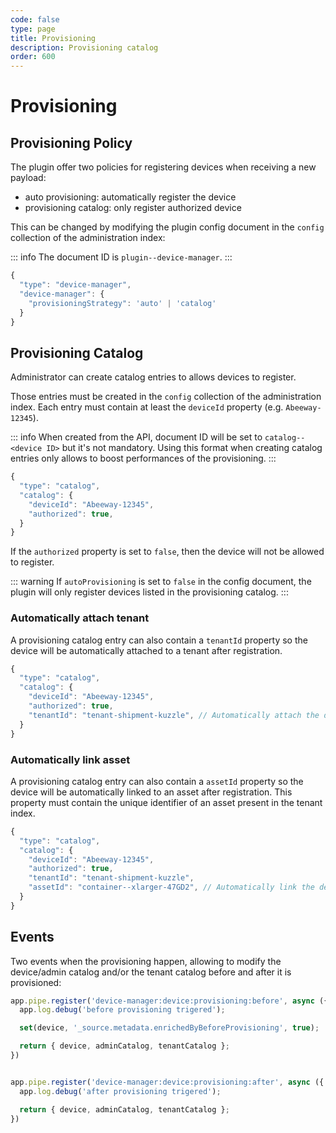 ```yaml
---
code: false
type: page
title: Provisioning
description: Provisioning catalog
order: 600
---
```


# Provisioning

## Provisioning Policy

The plugin offer two policies for registering devices when receiving a new payload:
  - auto provisioning: automatically register the device
  - provisioning catalog: only register authorized device

This can be changed by modifying the plugin config document in the `config` collection of the administration index:

::: info
The document ID is `plugin--device-manager`.
:::

```js
{
  "type": "device-manager",
  "device-manager": {
    "provisioningStrategy": 'auto' | 'catalog'
  }
}
```

## Provisioning Catalog

Administrator can create catalog entries to allows devices to register.

Those entries must be created in the `config` collection of the administration index.
Each entry must contain at least the `deviceId` property (e.g. `Abeeway-12345`).

::: info
When created from the API, document ID will be set to `catalog--<device ID>` but it's not mandatory. Using this format when creating catalog entries only allows to boost performances of the provisioning.
:::

```js
{
  "type": "catalog",
  "catalog": {
    "deviceId": "Abeeway-12345",
    "authorized": true,
  }
}
```

If the `authorized` property is set to `false`, then the device will not be allowed to register.

::: warning
If `autoProvisioning` is set to `false` in the config document, the plugin will only register devices listed in the provisioning catalog.
:::

### Automatically attach tenant

A provisioning catalog entry can also contain a `tenantId` property so the device will be automatically attached to a tenant after registration.

```js
{
  "type": "catalog",
  "catalog": {
    "deviceId": "Abeeway-12345",
    "authorized": true,
    "tenantId": "tenant-shipment-kuzzle", // Automatically attach the device to this tenant
  }
}
```

### Automatically link asset

A provisioning catalog entry can also contain a `assetId` property so the device will be automatically linked to an asset after registration. This property must contain the unique identifier of an asset present in the tenant index.

```js
{
  "type": "catalog",
  "catalog": {
    "deviceId": "Abeeway-12345",
    "authorized": true,
    "tenantId": "tenant-shipment-kuzzle",
    "assetId": "container--xlarger-47GD2", // Automatically link the device to this asset
  }
}
```

## Events

Two events when the provisioning happen, allowing to modify the device/admin catalog and/or the tenant catalog before and after it is provisioned:

```js
app.pipe.register('device-manager:device:provisioning:before', async ({ device, adminCatalog, tenantCatalog }) => {
  app.log.debug('before provisioning trigered');

  set(device, '_source.metadata.enrichedByBeforeProvisioning', true);

  return { device, adminCatalog, tenantCatalog };
})


app.pipe.register('device-manager:device:provisioning:after', async ({ device, adminCatalog, tenantCatalog }) => {
  app.log.debug('after provisioning trigered');

  return { device, adminCatalog, tenantCatalog };
})
```
